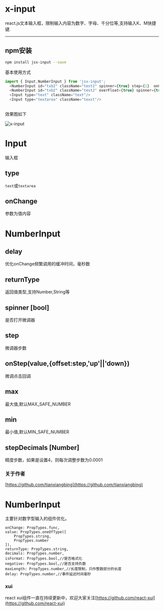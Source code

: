 <!--
 * @Descripttion: 
 * @Author: tianxiangbing
 * @Date: 2018-11-27 18:08:06
 * @LastEditTime: 2021-05-13 15:38:14
 * @github: https://github.com/tianxiangbing
 -->
# x-input
react.js文本输入框，限制输入内容为数字、字母、千分位等,支持输入K、M快捷键.
***
## npm安装

```bash
npm install jsx-input --save
```
基本使用方式
```js
import { Input,NumberInput } from 'jsx-input';
  <NumberInput id="txb2" className="test2" spinner={true} step={1}  onChange={v=>{console.log('change22:',v);}}  maxLength={17} decimals={2} isFormat={true}  returnType={this.state.returnType} value={this.state.numberValue} showTitle={true}/>
  <NumberInput id="txb2" className="test2" overFloat={true} spinner={true} step={0.0001} delay={1000} onStep={(v,obj)=>{console.log('step::',v,obj)}} onChange={v=>{console.log('change22:',v);}}  maxLength={17} decimals={4} isFormat={true}  returnType={this.state.returnType} value={this.state.numberValue} showTitle={true}/>
  <Input type="text" className="text"/>
  <Input type="textarea" className="texxt"/>    
    
```
效果图如下

![x-input](examples/input.gif)
# Input 
输入框
## type
  `text`或`textarea`
## onChange
  参数为值内容
# NumberInput
## delay
  优化onChange频繁调用的缓冲时间，毫秒数
## returnType 
返回值类型,支持Number,String等
## spinner [bool]
是否打开微调器
## step
微调器步数
## onStep(value,{offset:step,'up'||'down})
微调点击回调
## max
最大值,默认MAX_SAFE_NUMBER
## min
最小值,默认MIN_SAFE_NUMBER
## stepDecimals  [Number]
精度步数，如果是设置4，则每次调整步数为0.0001
### 关于作者
[https://github.com/tianxiangbing](https://github.com/tianxiangbing)

# NumberInput
主要针对数字型输入的组件优化。
```
onChange: PropTypes.func,
value: PropTypes.oneOfType([
    PropTypes.string,
    PropTypes.number
]),
returnType: PropTypes.string,
decimals: PropTypes.number,
isFormat: PropTypes.bool,//是否格式化
negative: PropTypes.bool,//是否支持负数
maxLength: PropTypes.number,//长度限制，只作整数部分的长度
delay: PropTypes.number,//事件延迟时间毫秒
```
### xui
react xui组件一直在持续更新中，欢迎大家关注[https://github.com/react-xui](https://github.com/react-xui)